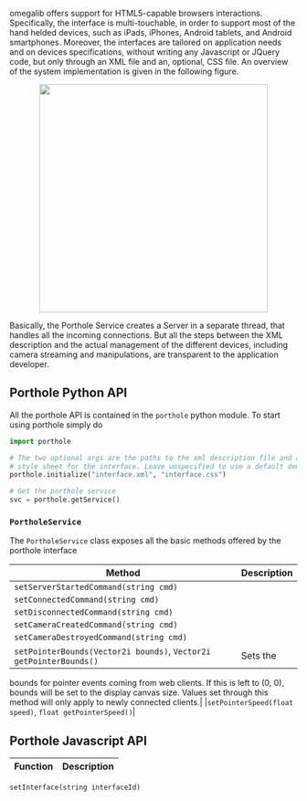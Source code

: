 omegalib offers support for HTML5-capable browsers interactions. Specifically, the interface is multi-touchable, in order to support most of the hand helded devices, such as iPads, iPhones, Android tablets, and Android smartphones. Moreover, the interfaces are tailored on application needs and on devices specifications, without writing any Javascript or JQuery code, but only through an XML file and an, optional, CSS file. An overview of the system implementation is given in the following figure.

<p align="middle"><img src="http://uic-evl.github.io/omegalib/Porthole/porthole_overview.jpg" width="400"/></p>

Basically, the Porthole Service creates a Server in a separate thread, that handles all the incoming connections. But all the steps between the XML description and the actual management of the different devices, including camera streaming and manipulations, are transparent to the application developer.

## Porthole Python API ##
All the porthole API is contained in the `porthole` python module. To start using porthole simply do
```python
import porthole

# The two optional args are the paths to the xml description file and a CSS 
# style sheet for the interface. Leave unspecified to use a default demonstration interface.
porthole.initialize("interface.xml", "interface.css") 

# Get the porthole service
svc = porthole.getService()
```

### `PortholeService` ###
The `PortholeService` class exposes all the basic methods offered by the porthole interface

| **Method** | **Description** |
---|---
|`setServerStartedCommand(string cmd)` |
|`setConnectedCommand(string cmd)` |
|`setDisconnectedCommand(string cmd)` |
|`setCameraCreatedCommand(string cmd)` |
|`setCameraDestroyedCommand(string cmd)` |
|`setPointerBounds(Vector2i bounds)`, `Vector2i getPointerBounds()` | Sets the 
bounds for pointer events coming from web clients. If this is left to (0, 0), 
bounds will be set to the display canvas size. Values set through this method 
will only apply to newly connected clients.|
|`setPointerSpeed(float speed)`, `float getPointerSpeed()`|


## Porthole Javascript API
| **Function** | **Description** |
---|---
`setInterface(string interfaceId)`
